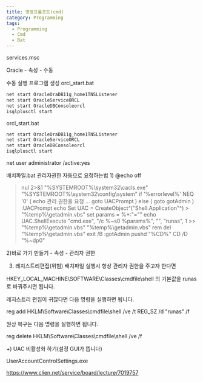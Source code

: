 ```yaml
---
title: 명령프롬프트(cmd)
category: Programming
tags:
  - Programming
  - Cmd
  - Bat
---
```



services.msc

Oracle - 속성 - 수동


수동 실행 프로그램 생성
orcl_start.bat
~~~orcl_start.bat
net start OracleOraDB11g_home1TNSListener
net start OracleServiceORCL
net start OracleDBConsoleorcl
isqlplusctl start
~~~

orcl_start.bat
~~~orcl_start.bat
net start OracleOraDB11g_home1TNSListener
net start OracleServiceORCL
net start OracleDBConsoleorcl
isqlplusctl start
~~~

net user administrator /active:yes

배치파일.bat 관리자권한 자동으로 요청하는법
1)
@echo off
>nul 2>&1 "%SYSTEMROOT%\system32\cacls.exe" "%SYSTEMROOT%\system32\config\system"
if '%errorlevel%' NEQ '0' (
    echo 관리 권한을 요청 ...
    goto UACPrompt
) else ( goto gotAdmin )
:UACPrompt
    echo Set UAC = CreateObject^("Shell.Application"^) > "%temp%\getadmin.vbs"
    set params = %*:"=""
    echo UAC.ShellExecute "cmd.exe", "/c %~s0 %params%", "", "runas", 1 >> "%temp%\getadmin.vbs"
    "%temp%\getadmin.vbs"
    rem del "%temp%\getadmin.vbs"
    exit /B
:gotAdmin
pushd "%CD%"
    CD /D "%~dp0"

2)바로 가기 만들기 - 속성 - 관리자 권한


3) 레지스트리편집(위험)
배치파일 실행시 항상 관리자 권한을 주고자 한다면 

HKEY_LOCAL_MACHINE\SOFTWARE\Classes\cmdfile\shell 의 기본값을 runas로 바꿔주시면 됩니다.

 

 

 

레지스트리 편집이 귀찮다면 다음 명령을 실행하면 됩니다.

reg add HKLM\Software\Classes\cmdfile\shell /ve /t REG_SZ /d "runas" /f

 

원상 복구는 다음 명령을 실행하면 됩니다.

reg delete HKLM\Software\Classes\cmdfile\shell /ve /f

 

 

+) UAC 비활성화 하기(설정 GUI가 뜹니다)

UserAccountControlSettings.exe


https://www.clien.net/service/board/lecture/7019757